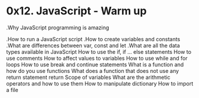 # 0x12. JavaScript - Warm up

.Why JavaScript programming is amazing




.How to run a JavaScript script
.How to create variables and constants
.What are differences between var, const and let
.What are all the data types available in JavaScript
How to use the if, if ... else statements
How to use comments
How to affect values to variables
How to use while and for loops
How to use break and continue statements
What is a function and how do you use functions
What does a function that does not use any return statement return
Scope of variables
What are the arithmetic operators and how to use them
How to manipulate dictionary
How to import a file